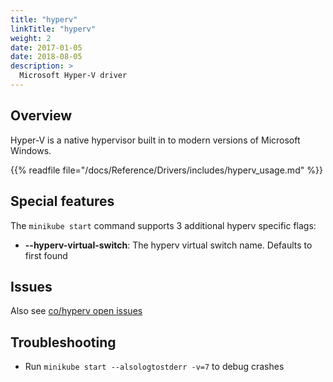 ```yaml
---
title: "hyperv"
linkTitle: "hyperv"
weight: 2
date: 2017-01-05
date: 2018-08-05
description: >
  Microsoft Hyper-V driver
---
```


## Overview

Hyper-V is a native hypervisor built in to modern versions of Microsoft Windows.

{{% readfile file="/docs/Reference/Drivers/includes/hyperv_usage.md" %}}

## Special features

The `minikube start` command supports 3 additional hyperv specific flags:

* **\--hyperv-virtual-switch**: The hyperv virtual switch name. Defaults to first found

## Issues

Also see [co/hyperv open issues](https://github.com/kubernetes/minikube/labels/co%2Fhyperv)

## Troubleshooting

* Run `minikube start --alsologtostderr -v=7` to debug crashes
